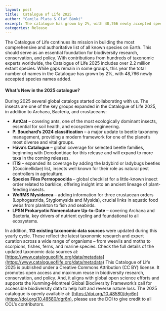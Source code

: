 ```yaml
---
layout: post
title:  Catalogue of Life 2025
author: "Camila Plata & Olaf Bánki"
excerpt: The catalogue has grown by 2%, with 48,766 newly accepted species names added. 
categories: Release
---
```


The Catalogue of Life continues its mission in building the most comprehensive and authoritative list of all known species on Earth. This should serve as  an essential foundation for biodiversity research, conservation, and policy. With contributions from hundreds of taxonomic experts worldwide, the Catalogue of Life 2025 includes over 2.2 million extant species. While gaps remain in some groups, this year the total number of names in the Catalogue has grown by 2%, with 48,766 newly accepted species names added. 

#### What’s New in the 2025 catalogue?

During 2025 several global catalogs started collaborating with us. The insects are one of the key groups expanded in the Catalogue of Life 2025,  in addition to Archaea, Bacteria, and crustaceans:

- **AntCat** – covering ants, one of the most ecologically dominant insects, essential for soil health, and ecosystem engineering.
- **P. Bouchard’s 2024 classification** – a major update to beetle taxonomy management, providing a modern framework for one of the planet’s most diverse and vital groups.
- **Háva’s Catalogue** – global coverage for selected beetle families, beginning with Derodontidae for this release and  will expand to more taxa in the coming releases.
- **ITIS** – expanded its coverage by adding the ladybird or ladybugs beetles (Coccinellidae) list, insects well known for their role as natural pest controllers in agriculture.
- **Species Files Permopsocida** – global checklist for a little-known insect order related to barklice, offering insight into an ancient lineage of plant-feeding insects.
- **WoRMS Mysidacea** – adding information for three crustacean orders (Lophogastrida, Stygiomysida and Mysida), crucial links in aquatic food webs from plankton to fish and seabirds.
- **LPSN Prokaryotic Nomenclature Up-to-Date** – covering Archaea and Bacteria, key drivers of nutrient cycling and foundational to all ecosystems.


In addition, **113 existing taxonomic data sources** were updated during this yearly cycle. These reflect the latest taxonomic research and expert curation across a wide range of organisms – from weevils and moths to scorpions, fishes, ferns, and marine species. Check the full details of the updated taxonomic data sources at: [https://www.catalogueoflife.org/data/metadata](https://www.catalogueoflife.org/data/metadata)
This Catalogue of Life 2025 is published under a Creative Commons Attribution (CC BY) license. It promotes open access and maximum reuse in biodiversity research, conservation, and policy. And, it aligns with global open science efforts and supports the Kunming-Montreal Global Biodiversity Framework’s call for accessible biodiversity data to help halt and reverse nature loss.
The 2025 catalogue is openly available at: [https://doi.org/10.48580/dgr6n](https://doi.org/10.48580/dgr6n), please use the DOI to give credit to all COL’s contributors.
